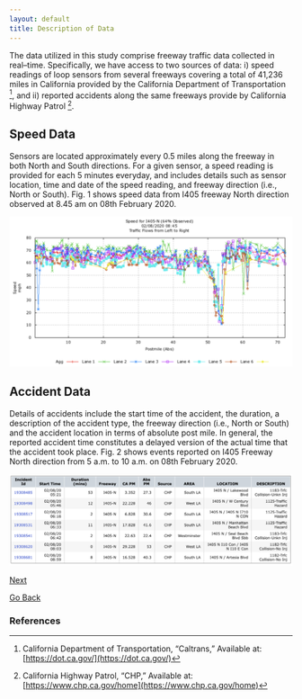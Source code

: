 ```yaml
---
layout: default
title: Description of Data
---
```


The data utilized in this study comprise freeway traffic data collected in real–time. Specifically, we have access to two sources of data: i) speed readings of loop sensors from several freeways covering a total of 41,236 miles in California provided by the California Department of Transportation [^1], and ii) reported accidents along the same freeways provide by California Highway Patrol [^2].

## Speed Data
Sensors are located approximately every 0.5 miles along the freeway in both North and South
directions. For a given sensor, a speed reading is provided for each 5 minutes everyday, and includes details
such as sensor location, time and date of the speed reading, and freeway direction (i.e., North or South). Fig. 1
shows speed data from I405 freeway North direction observed at 8.45 am on 08th February 2020.

![Speed Data](../images/speed.png)

## Accident Data 
Details of accidents include the start time of the accident, the duration, a description of the accident type, the freeway direction (i.e., North or South) and the accident location in terms of absolute post mile. In general, the reported accident time constitutes a delayed version of the actual time that the accident took place. Fig. 2 shows events reported on I405 Freeway North direction from 5 a.m. to 10 a.m. on 08th February 2020.

![Accidents Details](../images/accidents.png)

[Next](../pages/data_collect.html)

[Go Back](../)

### References
[^1]: California Department of Transportation, “Caltrans,”  Available at: [https://dot.ca.gov/](https://dot.ca.gov/)

[^2]: California Highway Patrol, “CHP,” Available at: [https://www.chp.ca.gov/home](https://www.chp.ca.gov/home)
